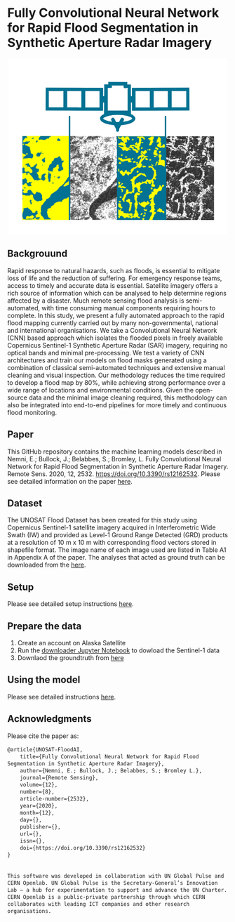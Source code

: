 # Fully Convolutional Neural Network for Rapid Flood Segmentation in Synthetic Aperture Radar Imagery


<p align="center">
  <img width="500" height="400" src="https://github.com/UNITAR-UNOSAT/UNOSAT-AI-Based-Rapid-Mapping-Service/blob/master/figures/Graphical_Abstract.png">
</p>


## Backgrouund

Rapid response to natural hazards, such as floods, is essential to mitigate loss of life and the reduction of suffering. For emergency response teams, access to timely and accurate data is essential. Satellite imagery offers a rich source of information which can be analysed to help determine regions affected by a disaster.  Much remote sensing flood analysis is semi-automated, with time consuming manual components requiring hours to complete. In this study, we present a fully automated approach to the rapid flood mapping currently carried out by many non-governmental, national and international organisations. We take a Convolutional Neural Network (CNN) based approach which isolates the flooded pixels in freely available Copernicus Sentinel-1 Synthetic Aperture Radar (SAR) imagery, requiring no optical bands and minimal pre-processing. We test a variety of CNN architectures and train our models on flood masks generated using a combination of classical semi-automated techniques and extensive manual cleaning and visual inspection. Our methodology reduces the time required to develop a flood map by 80%, while achieving strong performance over a wide range of locations and environmental conditions. Given the open-source data and the minimal image cleaning required, this methodology can also be integrated into end-to-end pipelines for more timely and continuous flood monitoring.

## Paper 

This GitHub repository contains the machine learning models described in Nemni, E.; Bullock, J.; Belabbes, S.; Bromley, L. Fully Convolutional Neural Network for Rapid Flood Segmentation in Synthetic Aperture Radar Imagery. Remote Sens. 2020, 12, 2532. https://doi.org/10.3390/rs12162532. Please see detailed information on the paper [here](docs/paper.md).

## Dataset

The UNOSAT Flood Dataset has been created for this study using Copernicus Sentinel-1 satellite imagery acquired in Interferometric Wide Swath (IW) and provided as Level-1 Ground Range Detected (GRD)  products at a resolution of 10 m x 10 m with corresponding flood vectors stored in shapefile format.  The image name of each image used are listed in Table A1 in Appendix A of the paper. The analyses that acted as ground truth can be downloaded from the [here](https://cernbox.cern.ch/s/2PIXlW3TP2bP5LM). 

## Setup

Please see detailed setup instructions [here](docs/setup.md).

## Prepare the data 

1. Create an account on Alaska Satellite 
1. Run the [downloader Jupyter Notebook](downloader.ipynb) to dowload the Sentinel-1 data
1. Downlaod the groundtruth from [here](https://cernbox.cern.ch/s/2PIXlW3TP2bP5LM)


## Using the model

Please see detailed instructions [here](docs/flood_mapping_instructions.md).

## Acknowledgments

Please cite the paper as: 

```
@article{UNOSAT-FloodAI,
	title={Fully Convolutional Neural Network for Rapid Flood Segmentation in Synthetic Aperture Radar Imagery},
	author={Nemni, E.; Bullock, J.; Belabbes, S.; Bromley L.},
	journal={Remote Sensing},
	volume={12},
	number={8},
	article-number={2532},
	year={2020},
	month={12},
	day={},
	publisher={},
    url={},
    issn={},
    doi={https://doi.org/10.3390/rs12162532}
}


This software was developed in collaboration with UN Global Pulse and CERN Openlab. UN Global Pulse is the Secretary-General’s Innovation Lab — a hub for experimentation to support and advance the UN Charter. CERN Openlab is a public-private partnership through which CERN collaborates with leading ICT companies and other research organisations. 
